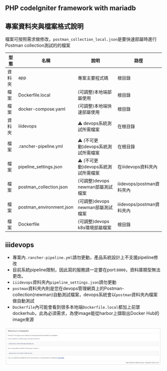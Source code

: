 ## PHP codelgniter framework with mariadb

## 專案資料夾與檔案格式說明
檔案可按照需求做修改，`postman_collection_local.json`是要快速部屬時進行Postman collection測試的的檔案

| 型態 | 名稱 | 說明 | 路徑 |
| --- | --- | --- | --- |
| 資料夾 | app | 專案主要程式碼 | 根目錄 |
| 檔案 | Dockerfile.local | (可調整)本地端部屬使用 | 根目錄 |
| 檔案 | docker-compose.yaml | (可調整)本地端快速部屬使用 | 根目錄 |
| 資料夾 | iiidevops | :warning: devops系統測試所需檔案 | 在根目錄 |
| 檔案 | .rancher-pipeline.yml | :warning: (不可更動)devops系統測試所需檔案 | 在根目錄 |
| 檔案 | pipeline_settings.json | :warning: (不可更動)devops系統測試所需檔案 | 在iiidevops資料夾內 |
| 檔案 | postman_collection.json | (可調整)devops newman部屬測試檔案 | iiidevops/postman資料夾內 |
| 檔案 | postman_environment.json | (可調整)devops newman部屬測試檔案 | iiidevops/postman資料夾內 |
| 檔案 | Dockerfile | (可調整)devops k8s環境部屬檔案 | 根目錄 |

## iiidevops
* 專案內`.rancher-pipeline.yml`請勿更動，產品系統設計上不支援pipeline修改
* 目前系統pipeline限制，因此寫的服務請一定要在port:`8000`，資料庫類型無法更改。
* `iiidevops`資料夾內`pipeline_settings.json`請勿更動
* `postman`資料夾內則是您在devops管理網頁上的Postman-collection(newman)自動測試檔案，devops系統會以`postman`資料夾內檔案做自動測試
* `Dockerfile`內可能會看到很多本地端`Dockerfile.local`都加上前墜dockerhub，此為必須需求，為使image能從harbor上擷取出Docker Hub的image來源

![alt text](snapshot.png)
